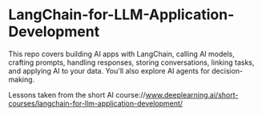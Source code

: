 # LangChain-for-LLM-Application-Development
This repo covers building AI apps with LangChain, calling AI models, crafting prompts, handling responses, storing conversations, linking tasks, and applying AI to your data. You'll also explore AI agents for decision-making.

Lessons taken from the short AI course://www.deeplearning.ai/short-courses/langchain-for-llm-application-development/
